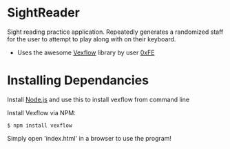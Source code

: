 # SightReader
Sight reading practice application. Repeatedly generates a randomized staff for 
the user to attempt to play along with on their keyboard.

- Uses the awesome [Vexflow](https://github.com/0xfe/vexflow) library by user [0xFE](https://github.com/0xfe)

# Installing Dependancies

Install [Node.js](https://nodejs.org/en/) and use this to install vexflow
from command line

Install Vexflow via NPM:

    $ npm install vexflow


Simply open 'index.html' in a browser to use the program!
